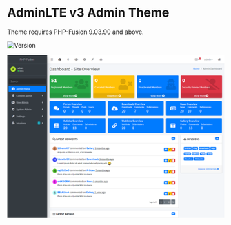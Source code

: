 # AdminLTE v3 Admin Theme
Theme requires PHP-Fusion 9.03.90 and above.

![Version](https://img.shields.io/badge/Version-1.0.1-blue.svg)

![Preview](screenshot.png)
